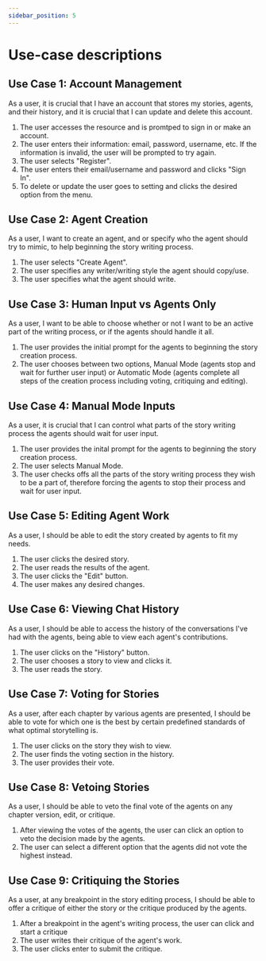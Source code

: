 ```yaml
---
sidebar_position: 5
---
```


# Use-case descriptions
## Use Case 1: Account Management
As a user, it is crucial that I have an account that stores my stories, agents, and their history, and it is crucial that I can update and delete this account.

1. The user accesses the resource and is promtped to sign in or make an account.
2. The user enters their information: email, password, username, etc. If the information is invalid, the user will be prompted to try again.
3. The user selects "Register". 
4. The user enters their email/username and password and clicks "Sign In".
5. To delete or update the user goes to setting and clicks the desired option from the menu.

## Use Case 2: Agent Creation
As a user, I want to create an agent, and or specify who the agent should try to mimic, to help beginning the story writing process.
1. The user selects "Create Agent".
2. The user specifies any writer/writing style the agent should copy/use.
3. The user specifies what the agent should write.

 ## Use Case 3: Human Input vs Agents Only
 As a user, I want to be able to choose whether or not I want to be an active part of the writing process, or if the agents should handle it all.
 1. The user provides the initial prompt for the agents to beginning the story creation process.
 2. The user chooses between two options, Manual Mode (agents stop and wait for further user input) or Automatic Mode (agents complete all steps of the creation process including voting, critiquing and editing).

## Use Case 4: Manual Mode Inputs
As a user, it is crucial that I can control what parts of the story writing process the agents should wait for user input. 
1. The user provides the inital prompt for the agents to beginning the story creation process.
2. The user selects Manual Mode.
3. The user checks offs all the parts of the story writing process they wish to be a part of, therefore forcing the agents to stop their process and wait for user input.

## Use Case 5: Editing Agent Work
As a user, I should be able to edit the story created by agents to fit my needs.
1. The user clicks the desired story.
2. The user reads the results of the agent.
3. The user clicks the "Edit" button.
4. The user makes any desired changes.

## Use Case 6: Viewing Chat History
As a user, I should be able to access the history of the conversations I've had with the agents, being able to view each agent's contributions.
1. The user clicks on the "History" button.
2. The user chooses a story to view and clicks it.
3. The user reads the story.

## Use Case 7: Voting for Stories
As a user, after each chapter by various agents are presented, I should be able to vote for which one is the best by certain predefined standards of what optimal storytelling is.
1. The user clicks on the story they wish to view.
2. The user finds the voting section in the history.
3. The user provides their vote.

## Use Case 8: Vetoing Stories
As a user, I should be able to veto the final vote of the agents on any chapter version, edit, or critique.
1. After viewing the votes of the agents, the user can click an option to veto the decision made by the agents.
2. The user can select a different option that the agents did not vote the highest instead.

## Use Case 9: Critiquing the Stories
As a user, at any breakpoint in the story editing process, I should be able to offer a critique of either the story or the critique produced by the agents.
1. After a breakpoint in the agent's writing process, the user can click and start a critique
2. The user writes their critique of the agent's work. 
3. The user clicks enter to submit the critique.
